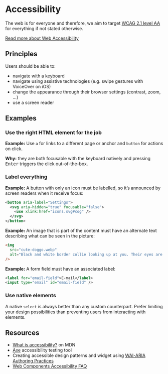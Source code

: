 # Accessibility

The web is for everyone and therefore, we aim to target [WCAG 2.1 level AA](https://www.w3.org/TR/WCAG21/) for everything if not stated otherwise.

[Read more about Web Accessibility](https://www.w3.org/WAI/fundamentals/accessibility-intro/)

## Principles

Users should be able to:

- navigate with a keyboard
- navigate using assistive technologies (e.g. swipe gestures with VoiceOver on iOS)
- change the appearance through their browser settings (contrast, zoom, …)
- use a screen reader

## Examples

### Use the right HTML element for the job

**Example:** Use `a` for links to a different page or anchor and `button` for actions on click.

**Why:** they are both focusable with the keyboard natively and pressing <kbd>Enter</kbd> triggers the click out-of-the-box.

### Label everything

**Example:** A button with only an icon must be labelled, so it’s announced by screen readers when it receive focus:

```xml
<button aria-label="Settings">
  <svg aria-hidden="true" focusable="false">
    <use xlink:href="icons.svg#cog" />
  </svg>
</button>
```

**Example:** An image that is part of the content must have an alternate text describing what can be seen in the picture:

```html
<img
  src="cute-doggo.webp"
  alt="Black and white border collie looking up at you. Their eyes are wide and their mouth is shut. You can see a little bit of their bottom lip which makes them look like they’re waiting for you to believe in yourself."
/>
```

**Example:** A form field must have an associated label:

```xml
<label for="email-field">E-mail</label>
<input type="email" id="email-field" />
```

### Use native elements

A native `select` is always better than any custom counterpart. Prefer limiting your design possibilities than preventing users from interacting with elements.

## Resources

- [What is accessibility?](https://developer.mozilla.org/en-US/docs/Learn/Accessibility/What_is_Accessibility) on MDN
- [Axe](https://www.deque.com/axe/) accessibility testing tool
- Creating accessible design patterns and widget using [WAI-ARIA Authoring Practices](https://www.w3.org/TR/wai-aria-practices/)
- [Web Components Accessibility FAQ](https://www.matuzo.at/blog/2023/web-components-accessibility-faq)
